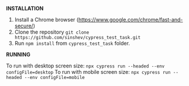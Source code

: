 **INSTALLATION**

1. Install a Chrome browser (https://www.google.com/chrome/fast-and-secure/)
2. Clone the repository `git clone https://github.com/sinshev/cypress_test_task.git`
3. Run `npm install` from `cypress_test_task` folder.


**RUNNING**

To run with desktop screen size: `npx cypress run --headed --env configFile=desktop`
To run with mobile screen size: `npx cypress run --headed --env configFile=mobile`
